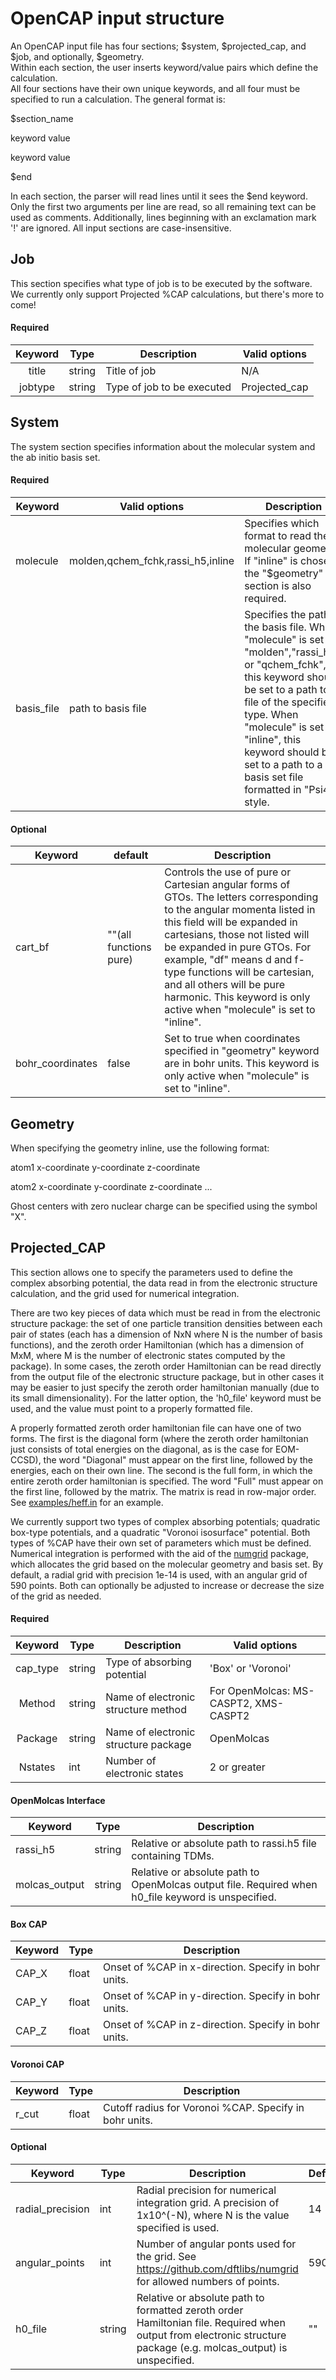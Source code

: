# OpenCAP input structure #

An OpenCAP input file has four sections; $system, $projected_cap, and $job, and optionally, $geometry.  
Within each section, the user inserts keyword/value pairs which define the calculation.  
All four sections have their own unique keywords, and all four must be specified to run a calculation. 
The general format is:

$section_name

keyword  value

keyword  value

$end

In each section, the parser will read lines until it sees the $end keyword.  Only the first two arguments per line are read, so all remaining text can be used as comments. Additionally, lines beginning with an exclamation mark '!' are ignored. All input sections are case-insensitive.

##  Job ##
This section specifies what type of job is to be executed by the software. We currently only support Projected %CAP calculations, but there's more to come!

#### Required ####
| Keyword | Type | Description | Valid options |
|:-------------:|--------|--------------------------------------------------------------------------------------------------------------------------------------------------------------------|--------------------------------------------------|
| title | string | Title of job | N/A |
| jobtype | string | Type of job to be executed | Projected_cap |

## System ##
The system section specifies information about the molecular system and the ab initio basis set.

#### Required ####
| Keyword    | Valid options                     | Description                                                                                                                                                                                                                                                                                      |
|------------|-----------------------------------|--------------------------------------------------------------------------------------------------------------------------------------------------------------------------------------------------------------------------------------------------------------------------------------------------|
| molecule   | molden,qchem_fchk,rassi_h5,inline | Specifies which format to read the molecular geometry. If "inline" is chosen, the "$geometry" section is also required.                                                                                                                                                                          |
| basis_file | path to basis file                | Specifies the path to the basis file. When "molecule" is set to "molden","rassi_h5", or "qchem_fchk", this keyword should be set to a path to a file of the specified type. When "molecule" is set to  "inline", this keyword should be set to a path to a basis set file formatted in "Psi4" style. |

#### Optional ####
| Keyword          | default                | Description                                                                                                                                                                                                                                                                                                                                                                                |
|------------------|------------------------|--------------------------------------------------------------------------------------------------------------------------------------------------------------------------------------------------------------------------------------------------------------------------------------------------------------------------------------------------------------------------------------------|
| cart_bf          | ""(all functions pure) | Controls the use of pure or Cartesian angular forms of GTOs. The letters corresponding to the angular momenta listed in this field will be expanded in cartesians, those not listed will be expanded in pure GTOs. For example, "df" means d and f-type functions will be cartesian, and all others will be pure harmonic. This keyword is only active when "molecule" is set to "inline". |
| bohr_coordinates | false                  | Set to true when coordinates specified in "geometry" keyword are in bohr units.  This keyword is only active when "molecule" is set to "inline".                                                                                                                                                                                                                                           |

## Geometry ##

When specifying the geometry inline, use the following format:

atom1 x-coordinate y-coordinate z-coordinate 

atom2 x-coordinate y-coordinate z-coordinate ...

Ghost centers with zero nuclear charge can be specified using the symbol "X".

## Projected_CAP ##
This section allows one to specify the parameters used to define the complex absorbing potential, 
the data read in from the electronic structure calculation, and the grid used for numerical integration.

There are two key pieces of data which must be read in from the electronic structure package: 
the set of one particle transition densities between each pair of states 
(each has a dimension of NxN where N is the number of basis functions), 
and the zeroth order Hamiltonian (which has a dimension of MxM, 
where M is the number of electronic states computed by the package). 
In some cases, the zeroth order Hamiltonian can be read directly from the output file of 
the electronic structure package, but in other cases it may be easier to just specify the 
zeroth order hamiltonian manually (due to its small dimensionality). For the latter 
option, the 'h0_file' keyword must be used, and the value must point to a properly formatted file. 

A properly formatted zeroth order hamiltonian file can have one of two forms. The first is the diagonal form (where the zeroth order hamiltonian just consists of total energies on the diagonal, as is the case for EOM-CCSD), the word "Diagonal" must appear on the first line, followed by the energies, each on their own line. The second is the full form, in which the entire zeroth order hamiltonian is specified. The word "Full" must appear on the first line, followed by the matrix. The matrix is read in row-major order. See [examples/heff.in](https://github.com/gayverjr/opencap/blob/master/example/heff.in) for an example.

We currently support two types of complex absorbing potentials; quadratic box-type potentials, and a quadratic "Voronoi isosurface" potential. Both types of %CAP have their own set of parameters which must be defined. Numerical integration is performed with the aid of the [numgrid](https://github.com/dftlibs/numgrid) package, which allocates the grid based on the molecular geometry and basis set. By default, a radial grid with precision 1e-14 is used, with an angular grid of 590 points. Both can optionally be adjusted to increase or decrease the size of the grid as needed.

#### Required ####
| Keyword | Type | Description | Valid options |
|:-------------:|--------|--------------------------------------------------------------------------------------------------------------------------------------------------------------------|--------------------------------------------------|
| cap_type | string | Type of absorbing potential| 'Box' or 'Voronoi'|
| Method | string | Name of electronic structure method | For OpenMolcas: MS-CASPT2, XMS-CASPT2 |
| Package | string | Name of electronic structure package | OpenMolcas |
| Nstates | int | Number of electronic states | 2 or greater |

#### OpenMolcas Interface ####
| Keyword | Type | Description |
|---------------|--------|------------------------------------------------------------------------------------------------------|
| rassi_h5 | string | Relative or absolute path to rassi.h5 file containing TDMs.  |
| molcas_output | string | Relative or absolute path to OpenMolcas output file.  Required when h0_file keyword is unspecified.  |

#### Box CAP ####
| Keyword | Type | Description |
|---------------|--------|------------------------------------------------------------------------------------------------------|
| CAP_X | float | Onset of %CAP in x-direction. Specify in bohr units.|
| CAP_Y | float | Onset of %CAP in y-direction. Specify in bohr units.|
| CAP_Z | float | Onset of %CAP in z-direction. Specify in bohr units.|

#### Voronoi CAP ####
| Keyword | Type | Description |
|---------------|--------|------------------------------------------------------------------------------------------------------|
|r_cut | float | Cutoff radius for Voronoi %CAP. Specify in bohr units.|


#### Optional ####
| Keyword | Type | Description | Default |
|------------------|---------|-----------------------------------------------------------------------------------------------------------------------------------------------------------------------------------------------------------------------------------------------------------------------------------------------------------------------------------------------------------------------------------------------------------------|-----------------------------|
| radial_precision| int | Radial precision for numerical integration grid. A precision of 1x10^(-N), where N is the value specified is used.  | 14  |
| angular_points | int | Number of angular ponts used for the grid. See  https://github.com/dftlibs/numgrid for allowed numbers of points. | 590 |
| h0_file | string | Relative or absolute path to formatted zeroth order Hamiltonian file.  Required when output from electronic structure package (e.g. molcas_output) is unspecified. | "" |


